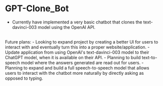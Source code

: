 # GPT-Clone_Bot
- Currently have implemented a very basic chatbot that clones the text-davinci-003 model using the OpenAI API.
</br>
Future plans:
- Looking to expand project by creating a better UI for users to interact with and eventually turn this into a proper website/application.
- Update application from using OpenAI's text-davinci-003 model to their ChatGPT model, when it is available on their API.
- Planning to build text-to-speech model where the answers generated are read out for users.
- Planning to expand and build a full speech-to-speech model that allows users to interact with the chatbot more naturally by directly asking as opposed to typing.

